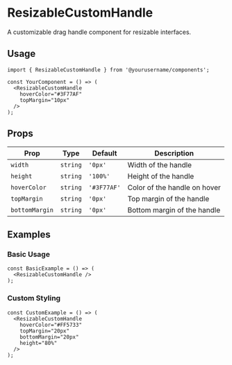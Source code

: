 # ResizableCustomHandle

A customizable drag handle component for resizable interfaces.

## Usage

```tsx
import { ResizableCustomHandle } from '@yourusername/components';

const YourComponent = () => (
  <ResizableCustomHandle 
    hoverColor="#3F77AF"
    topMargin="10px"
  />
);
```

## Props

| Prop | Type | Default | Description |
|------|------|---------|-------------|
| `width` | `string` | `'0px'` | Width of the handle |
| `height` | `string` | `'100%'` | Height of the handle |
| `hoverColor` | `string` | `'#3F77AF'` | Color of the handle on hover |
| `topMargin` | `string` | `'0px'` | Top margin of the handle |
| `bottomMargin` | `string` | `'0px'` | Bottom margin of the handle |

## Examples

### Basic Usage
```tsx
const BasicExample = () => (
  <ResizableCustomHandle />
);
```

### Custom Styling
```tsx
const CustomExample = () => (
  <ResizableCustomHandle 
    hoverColor="#FF5733"
    topMargin="20px"
    bottomMargin="20px"
    height="80%"
  />
);
```